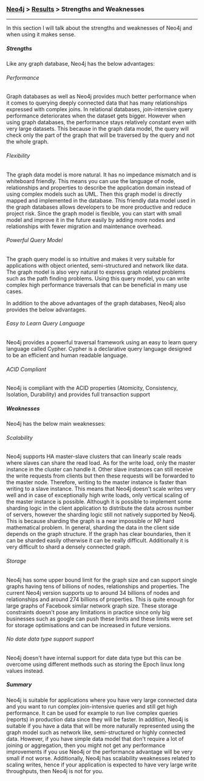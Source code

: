 


### [Neo4j](../Neo4j.md) > [Results](Results.md) > Strengths and Weaknesses
___

In this section I will talk about the strengths and weaknesses of Neo4j and when using it makes sense.



##### Strengths

Like any graph database, Neo4j has the below advantages:

###### Performance


Graph databases as well as Neo4j provides much better performance when it comes to querying deeply connected data that has many relationships expressed with complex joins. In relational databases, join-intensive query performance deteriorates when the dataset gets bigger. However when using graph databases, the performance stays relatively constant even with very large datasets.  This because in the graph data model, the query will check only the part of the graph that will be traversed by the query and not the whole graph.  


###### Flexibility


The graph data model is more natural. It has no impedance mismatch and is whiteboard friendly. This means you can use the language of node, relationships and properties to describe the application domain instead of using complex models such as UML. Then this graph model is directly mapped and implemented in the database. This friendly data model used in the graph databases allows developers to be more productive and reduce project risk. Since the graph model is flexible, you can start with small model and improve it in the future easily by adding more nodes and relationships with fewer migration and maintenance overhead.  


###### Powerful Query Model


The graph query model is so intuitive and makes it very suitable for applications with object oriented, semi-structured and network like data. The graph model is also very natural to express graph related problems such as the path finding problems.  Using this query model, you can write complex high performance traversals that can be beneficial in many use cases.  
  

In addition to the above advantages of the graph databases, Neo4j also provides the below advantages.

######  Easy to Learn Query Language


Neo4j provides a powerful traversal framework using an easy to learn query language called Cypher. Cypher is a declarative query language designed to be an efficient and human readable language.


###### ACID Compliant

Neo4j is compliant with the ACID properties (Atomicity, Consistency, Isolation, Durability) and provides full transaction support


##### Weaknesses

Neo4j has the below main weaknesses:

###### Scalability

Neo4j supports HA master-slave clusters that can linearly scale reads where slaves can share the read load.  As for the write load, only the master instance in the cluster can handle it. Other slave instances can still receive the write requests from clients but then these requests will be forwarded to the master node. Therefore, writing to the master instance is faster than writing to a slave instance. This means that Neo4j doesn't scale writes very well and in case of exceptionally high write loads, only vertical scaling of the master instance is possible. Although it is possible to implement some sharding logic in the client application to distribute the data across number of servers, however the sharding logic still not natively supported by Neo4j. This is because sharding the graph is a near impossible or NP hard mathematical problem. In general, sharding the data in the client side depends on the graph structure. If the graph has clear boundaries, then it can be sharded easily otherwise it can be really difficult. Additionally it is very difficult to shard a densely connected graph.


###### Storage

Neo4j has some upper bound limit for the graph size and can support single graphs having tens of billions of nodes, relationships and properties. The current Neo4j version supports up to around 34 billions of nodes and relationships and around 274 billions of properties. This is quite enough for large graphs of Facebook similar network graph size. These storage constraints doesn't pose any limitations in practice since only big businesses such as google can push these limits and these limits were set for storage optimisations and can be increased in future versions.

###### No date data type support support

Neo4j doesn't have internal support for date data type but this can be overcome using different methods such as storing the Epoch linux long values instead.  


##### Summary


Neo4j is suitable for applications where you have very large connected data and you want to run complex join-intensive queries and still get high performance. It can be used for example to run live complex queries (reports) in production data since they will be faster. In addition, Neo4j is suitable if you have a data that will be more naturally represented using the graph model such as network like, semi-structured or highly connected data. However, if you have simple data model that don't require a lot of joining or aggregation, then you might not get any performance improvements if you use Neo4j or the performance advantage will be very small if not worse. Additionally, Neo4j has scalability weaknesses related to scaling writes, hence if your application is expected to have very large write throughputs, then Neo4j is not for you. 